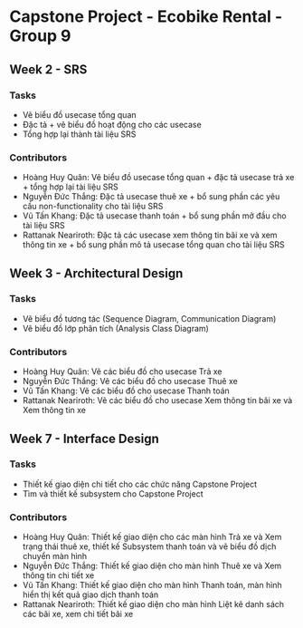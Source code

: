 # Capstone Project - Ecobike Rental - Group 9

## Week 2 - SRS 
### Tasks
- Vẽ biểu đồ usecase tổng quan
- Đặc tả + vẽ biểu đồ hoạt động cho các usecase
- Tổng hợp lại thành tài liệu SRS
### Contributors
- Hoàng Huy Quân: Vẽ biểu đồ usecase tổng quan + đặc tả usecase trả xe + tổng hợp lại tài liệu SRS
- Nguyễn Đức Thắng: Đặc tả usecase thuê xe + bổ sung phần các yêu cầu non-functionality cho tài liệu SRS
- Vũ Tấn Khang: Đặc tả usecase thanh toán + bổ sung phần mở đầu cho tài liệu SRS
- Rattanak Neariroth: Đặc tả các usecase xem thông tin bãi xe và xem thông tin xe + bổ sung phần mô tả usecase tổng quan cho tài liệu SRS

## Week 3 - Architectural Design 
### Tasks
- Vẽ biểu đồ tương tác (Sequence Diagram, Communication Diagram)
- Vẽ biểu đồ lớp phân tích (Analysis Class Diagram)
### Contributors
- Hoàng Huy Quân: Vẽ các biểu đồ cho usecase Trả xe
- Nguyễn Đức Thắng: Vẽ các biểu đồ cho usecase Thuê xe
- Vũ Tấn Khang: Vẽ các biểu đồ cho usecase Thanh toán
- Rattanak Neariroth: Vẽ các biểu đồ cho usecase Xem thông tin bãi xe và Xem thông tin xe

## Week 7 - Interface Design 
### Tasks
- Thiết kế giao diện chi tiết cho các chức năng Capstone Project
- Tìm và thiết kế subsystem cho Capstone Project
### Contributors
- Hoàng Huy Quân: Thiết kế giao diện cho các màn hình Trả xe và Xem trạng thái thuê xe, thiết kế Subsystem thanh toán và vẽ biểu đồ dịch chuyển màn hình
- Nguyễn Đức Thắng: Thiết kế giao diện cho màn hình Thuê xe và Xem thông tin chi tiết xe
- Vũ Tấn Khang: Thiết kế giao diện cho màn hình Thanh toán, màn hình hiển thị kết quả giao dịch thanh toán
- Rattanak Neariroth: Thiết kế giao diện cho màn hình Liệt kê danh sách các bãi xe, xem chi tiết bãi xe


